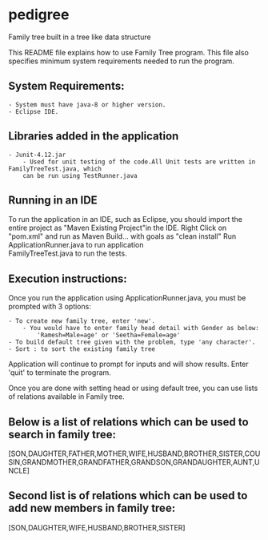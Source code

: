 # pedigree
Family tree built in a tree like data structure

This README file explains how to use Family Tree program. This file also specifies minimum system requirements needed to run the program.

System Requirements:
---------------------
	- System must have java-8 or higher version.
	- Eclipse IDE.

Libraries added in the application
-----------------------------------
	- Junit-4.12.jar
		- Used for unit testing of the code.All Unit tests are written in FamilyTreeTest.java, which
		can be run using TestRunner.java
	
Running in an IDE
---------------------
To run the application in an IDE, such as Eclipse, you should import the entire project as "Maven Existing Project"in the IDE. 
Right Click on "pom.xml" and run as Maven Build... with goals as "clean install"
Run ApplicationRunner.java to run application  
FamilyTreeTest.java to run the tests.

                  
Execution instructions:
--------------------------

Once you run the application using ApplicationRunner.java, you must be prompted with 3 options: 

	- To create new family tree, enter 'new'.
		- You would have to enter family head detail with Gender as below:
			'Ramesh=Male=age' or 'Seetha=Female=age'
	- To build default tree given with the problem, type 'any character'.
	- Sort : to sort the existing family tree
Application will continue to prompt for inputs and will show results.
Enter 'quit' to terminate the program.

Once you are done with setting head or using default tree, you can use 
lists of relations available in Family tree.
 
Below is a list of relations which can be used to search in family tree:
----------------------------------------------------------------------

[SON,DAUGHTER,FATHER,MOTHER,WIFE,HUSBAND,BROTHER,SISTER,COUSIN,GRANDMOTHER,GRANDFATHER,GRANDSON,GRANDAUGHTER,AUNT,UNCLE]

Second list is of relations which can be used to add new members in family tree:
--------------------------------------------------------------------------------

[SON,DAUGHTER,WIFE,HUSBAND,BROTHER,SISTER]

